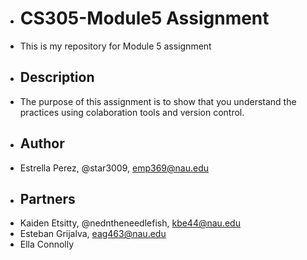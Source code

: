 + # CS305-Module5 Assignment
+ This is my repository for Module 5 assignment
+ ## Description
+ The purpose of this assignment is to show that you understand the practices using colaboration tools and version control.
+ ## Author
+ Estrella Perez, @star3009, emp369@nau.edu
+ ## Partners
+ Kaiden Etsitty, @nedntheneedlefish, kbe44@nau.edu 
+ Esteban Grijalva, eag463@nau.edu
+ Ella Connolly 
